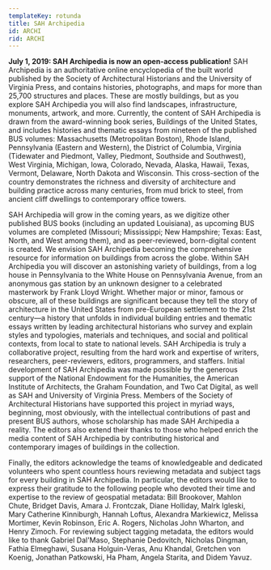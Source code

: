 ```yaml
---
templateKey: rotunda
title: SAH Archipedia
id: ARCHI
rid: ARCHI
---
```

**July 1, 2019: SAH Archipedia is now an open-access publication!** SAH Archipedia is an authoritative online encyclopedia of the built world published by the Society of Architectural Historians and the University of Virginia Press, and contains histories, photographs, and maps for more than 25,700 structures and places. These are mostly buildings, but as you explore SAH Archipedia you will also find landscapes, infrastructure, monuments, artwork, and more. Currently, the content of SAH Archipedia is drawn from the award-winning book series, Buildings of the United States, and includes histories and thematic essays from nineteen of the published BUS volumes: Massachusetts (Metropolitan Boston), Rhode Island, Pennsylvania (Eastern and Western), the District of Columbia, Virginia (Tidewater and Piedmont, Valley, Piedmont, Southside and Southwest), West Virginia, Michigan, Iowa, Colorado, Nevada, Alaska, Hawaii, Texas, Vermont, Delaware, North Dakota and Wisconsin. This cross-section of the country demonstrates the richness and diversity of architecture and building practice across many centuries, from mud brick to steel, from ancient cliff dwellings to contemporary office towers. 

SAH Archipedia will grow in the coming years, as we digitize other published BUS books (including an updated Louisiana), as upcoming BUS volumes are completed (Missouri; Mississippi; New Hampshire; Texas: East, North, and West among them), and as peer-reviewed, born-digital content is created. We envision SAH Archipedia becoming the comprehensive resource for information on buildings from across the globe. Within SAH Archipedia you will discover an astonishing variety of buildings, from a log house in Pennsylvania to the White House on Pennsylvania Avenue, from an anonymous gas station by an unknown designer to a celebrated masterwork by Frank Lloyd Wright. Whether major or minor, famous or obscure, all of these buildings are significant because they tell the story of architecture in the United States from pre-European settlement to the 21st century—a history that unfolds in individual building entries and thematic essays written by leading architectural historians who survey and explain styles and typologies, materials and techniques, and social and political contexts, from local to state to national levels. SAH Archipedia is truly a collaborative project, resulting from the hard work and expertise of writers, researchers, peer-reviewers, editors, programmers, and staffers. Initial development of SAH Archipedia was made possible by the generous support of the National Endowment for the Humanities, the American Institute of Architects, the Graham Foundation, and Two Cat Digital, as well as SAH and University of Virginia Press. Members of the Society of Architectural Historians have supported this project in myriad ways, beginning, most obviously, with the intellectual contributions of past and present BUS authors, whose scholarship has made SAH Archipedia a reality. The editors also extend their thanks to those who helped enrich the media content of SAH Archipedia by contributing historical and contemporary images of buildings in the collection. 

Finally, the editors acknowledge the teams of knowledgeable and dedicated volunteers who spent countless hours reviewing metadata and subject tags for every building in SAH Archipedia. In particular, the editors would like to express their gratitude to the following people who devoted their time and expertise to the review of geospatial metadata: Bill Brookover, Mahlon Chute, Bridget Davis, Amara J. Frontczak, Diane Holliday, Malrk Igleski, Mary Catherine Kinniburgh, Hannah Loftus, Alexandra Markiewicz, Melissa Mortimer, Kevin Robinson, Eric A. Rogers, Nicholas John Wharton, and Henry Zimoch. For reviewing subject tagging metadata, the editors would like to thank Gabriel Dal'Maso, Stephanie Dedovitch, Nicholas Dingman, Fathia Elmeghawi, Susana Holguin-Veras, Anu Khandal, Gretchen von Koenig, Jonathan Patkowski, Ha Pham, Angela Starita, and Didem Yavuz.